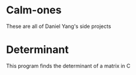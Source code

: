 # Calm-ones
These are all of Daniel Yang's side projects

# Determinant
This program finds the determinant of a matrix in C
